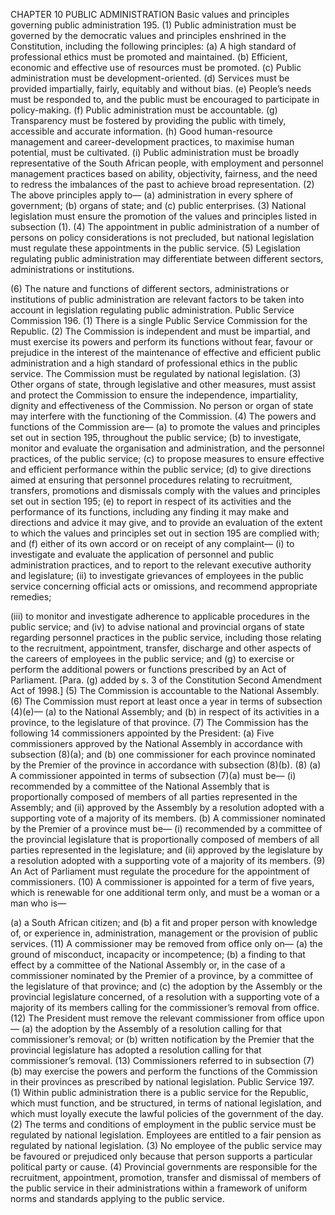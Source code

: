 CHAPTER 10
PUBLIC ADMINISTRATION
Basic values and principles governing public administration
195. (1) Public administration must be governed by the democratic values and principles
enshrined in the Constitution, including the following principles:
(a) A high standard of professional ethics must be promoted and maintained.
(b) Efficient, economic and effective use of resources must be promoted.
(c) Public administration must be development-oriented.
(d) Services must be provided impartially, fairly, equitably and without bias.
(e) People’s needs must be responded to, and the public must be encouraged to
participate in policy-making.
(f) Public administration must be accountable.
(g) Transparency must be fostered by providing the public with timely, accessible
and accurate information.
(h) Good human-resource management and career-development practices, to
maximise human potential, must be cultivated.
(i) Public administration must be broadly representative of the South African
people, with employment and personnel management practices based on
ability, objectivity, fairness, and the need to redress the imbalances of the past
to achieve broad representation.
(2) The above principles apply to—
(a) administration in every sphere of government;
(b) organs of state; and
(c) public enterprises.
(3) National legislation must ensure the promotion of the values and principles listed in
subsection (1).
(4) The appointment in public administration of a number of persons on policy
considerations is not precluded, but national legislation must regulate these
appointments in the public service.
(5) Legislation regulating public administration may differentiate between different
sectors, administrations or institutions.

(6) The nature and functions of different sectors, administrations or institutions of
public administration are relevant factors to be taken into account in legislation
regulating public administration.
Public Service Commission
196. (1) There is a single Public Service Commission for the Republic.
(2) The Commission is independent and must be impartial, and must exercise its
powers and perform its functions without fear, favour or prejudice in the interest of
the maintenance of effective and efficient public administration and a high standard
of professional ethics in the public service. The Commission must be regulated by
national legislation.
(3) Other organs of state, through legislative and other measures, must assist and
protect the Commission to ensure the independence, impartiality, dignity and
effectiveness of the Commission. No person or organ of state may interfere with the
functioning of the Commission.
(4) The powers and functions of the Commission are—
(a) to promote the values and principles set out in section 195, throughout the
public service;
(b) to investigate, monitor and evaluate the organisation and administration, and
the personnel practices, of the public service;
(c) to propose measures to ensure effective and efficient performance within the
public service;
(d) to give directions aimed at ensuring that personnel procedures relating to
recruitment, transfers, promotions and dismissals comply with the values and
principles set out in section 195;
(e) to report in respect of its activities and the performance of its functions,
including any finding it may make and directions and advice it may give, and
to provide an evaluation of the extent to which the values and principles set
out in section 195 are complied with; and
(f) either of its own accord or on receipt of any complaint—
(i) to investigate and evaluate the application of personnel and public
administration practices, and to report to the relevant executive
authority and legislature;
(ii) to investigate grievances of employees in the public service concerning
official acts or omissions, and recommend appropriate remedies;

(iii) to monitor and investigate adherence to applicable procedures in the
public service; and
(iv) to advise national and provincial organs of state regarding personnel
practices in the public service, including those relating to the
recruitment, appointment, transfer, discharge and other aspects of the
careers of employees in the public service; and
(g) to exercise or perform the additional powers or functions prescribed by an Act
of Parliament.
[Para. (g) added by s. 3 of the Constitution Second Amendment Act of 1998.]
(5) The Commission is accountable to the National Assembly.
(6) The Commission must report at least once a year in terms of subsection (4)(e)—
(a) to the National Assembly; and
(b) in respect of its activities in a province, to the legislature of that province.
(7) The Commission has the following 14 commissioners appointed by the President:
(a) Five commissioners approved by the National Assembly in accordance with
subsection (8)(a); and
(b) one commissioner for each province nominated by the Premier of the province
in accordance with subsection (8)(b).
(8) (a) A commissioner appointed in terms of subsection (7)(a) must be—
(i) recommended by a committee of the National Assembly that is
proportionally composed of members of all parties represented in the
Assembly; and
(ii) approved by the Assembly by a resolution adopted with a supporting
vote of a majority of its members.
(b) A commissioner nominated by the Premier of a province must be—
(i) recommended by a committee of the provincial legislature that is
proportionally composed of members of all parties represented in the
legislature; and
(ii) approved by the legislature by a resolution adopted with a supporting
vote of a majority of its members.
(9) An Act of Parliament must regulate the procedure for the appointment of
commissioners.
(10) A commissioner is appointed for a term of five years, which is renewable for one
additional term only, and must be a woman or a man who is—

(a) a South African citizen; and
(b) a fit and proper person with knowledge of, or experience in, administration,
management or the provision of public services.
(11) A commissioner may be removed from office only on—
(a) the ground of misconduct, incapacity or incompetence;
(b) a finding to that effect by a committee of the National Assembly or, in the case
of a commissioner nominated by the Premier of a province, by a committee of
the legislature of that province; and
(c) the adoption by the Assembly or the provincial legislature concerned, of a
resolution with a supporting vote of a majority of its members calling for the
commissioner’s removal from office.
(12) The President must remove the relevant commissioner from office upon—
(a) the adoption by the Assembly of a resolution calling for that commissioner’s
removal; or
(b) written notification by the Premier that the provincial legislature has adopted
a resolution calling for that commissioner’s removal.
(13) Commissioners referred to in subsection (7)(b) may exercise the powers and
perform the functions of the Commission in their provinces as prescribed by national
legislation.
Public Service
197. (1) Within public administration there is a public service for the Republic, which must
function, and be structured, in terms of national legislation, and which must loyally
execute the lawful policies of the government of the day.
(2) The terms and conditions of employment in the public service must be regulated
by national legislation. Employees are entitled to a fair pension as regulated by
national legislation.
(3) No employee of the public service may be favoured or prejudiced only because that
person supports a particular political party or cause.
(4) Provincial governments are responsible for the recruitment, appointment,
promotion, transfer and dismissal of members of the public service in their
administrations within a framework of uniform norms and standards applying to
the public service.

